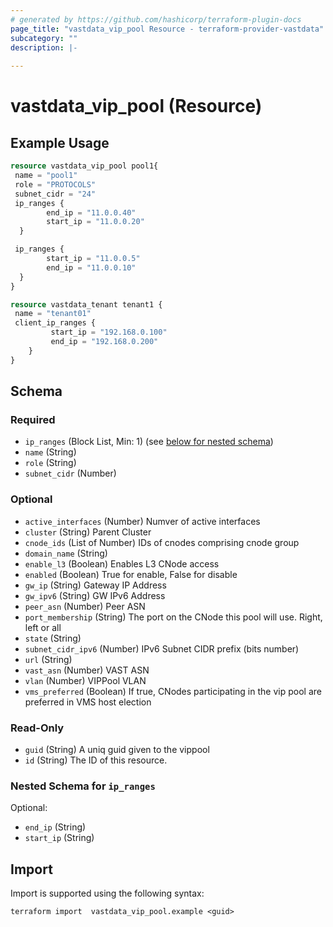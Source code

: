 ```yaml
---
# generated by https://github.com/hashicorp/terraform-plugin-docs
page_title: "vastdata_vip_pool Resource - terraform-provider-vastdata"
subcategory: ""
description: |-
  
---
```


# vastdata_vip_pool (Resource)



## Example Usage

```terraform
resource vastdata_vip_pool pool1{
 name = "pool1"
 role = "PROTOCOLS"
 subnet_cidr = "24"
 ip_ranges {
        end_ip = "11.0.0.40"
        start_ip = "11.0.0.20"
  }

 ip_ranges {
        start_ip = "11.0.0.5"
        end_ip = "11.0.0.10"
  }
}

resource vastdata_tenant tenant1 {
 name = "tenant01"
 client_ip_ranges {
         start_ip = "192.168.0.100"
         end_ip = "192.168.0.200"
    }
}
```

<!-- schema generated by tfplugindocs -->
## Schema

### Required

- `ip_ranges` (Block List, Min: 1) (see [below for nested schema](#nestedblock--ip_ranges))
- `name` (String)
- `role` (String)
- `subnet_cidr` (Number)

### Optional

- `active_interfaces` (Number) Numver of active interfaces
- `cluster` (String) Parent Cluster
- `cnode_ids` (List of Number) IDs of cnodes comprising cnode group
- `domain_name` (String)
- `enable_l3` (Boolean) Enables L3 CNode access
- `enabled` (Boolean) True for enable, False for disable
- `gw_ip` (String) Gateway IP Address
- `gw_ipv6` (String) GW IPv6 Address
- `peer_asn` (Number) Peer ASN
- `port_membership` (String) The port on the CNode this pool will use. Right, left or all
- `state` (String)
- `subnet_cidr_ipv6` (Number) IPv6 Subnet CIDR prefix (bits number)
- `url` (String)
- `vast_asn` (Number) VAST ASN
- `vlan` (Number) VIPPool VLAN
- `vms_preferred` (Boolean) If true, CNodes participating in the vip pool are preferred in VMS host election

### Read-Only

- `guid` (String) A uniq guid given to the vippool
- `id` (String) The ID of this resource.

<a id="nestedblock--ip_ranges"></a>
### Nested Schema for `ip_ranges`

Optional:

- `end_ip` (String)
- `start_ip` (String)

## Import

Import is supported using the following syntax:

```shell
terraform import  vastdata_vip_pool.example <guid>
```
